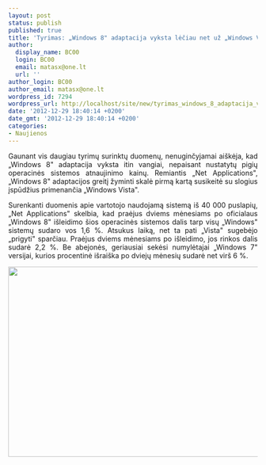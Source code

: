 ```yaml
---
layout: post
status: publish
published: true
title: 'Tyrimas: „Windows 8" adaptacija vyksta lėčiau net už „Windows Vista"'
author:
  display_name: BC00
  login: BC00
  email: matasx@one.lt
  url: ''
author_login: BC00
author_email: matasx@one.lt
wordpress_id: 7294
wordpress_url: http://localhost/site/new/tyrimas_windows_8_adaptacija_vyksta_leciau_net_uz_windows_vista/
date: '2012-12-29 18:40:14 +0200'
date_gmt: '2012-12-29 18:40:14 +0200'
categories:
- Naujienos
---
```

<p style="text-align: justify;">
	Gaunant vis daugiau tyrimų surinktų duomenų, nenuginčyjamai ai&scaron;kėja, kad &bdquo;Windows 8&quot; adaptacija vyksta itin vangiai, nepaisant nustatytų pigių operacinės sistemos atnaujinimo kainų. Remiantis &bdquo;Net Applications&quot;, &bdquo;Windows 8&quot; adaptacijos greitį žyminti skalė pirmą kartą susikeitė su slogius įspūdžius primenančia &bdquo;Windows Vista&quot;.</p>
<p style="text-align: justify;">
	Surenkanti duomenis apie vartotojo naudojamą sistemą i&scaron; 40 000 puslapių, &bdquo;Net Applications&quot; skelbia, kad praėjus dviems mėnesiams po oficialaus &bdquo;Windows 8&quot; i&scaron;leidimo &scaron;ios operacinės sistemos dalis tarp visų &bdquo;Windows&quot; sistemų sudaro vos 1,6 %. Atsukus laiką, net ta pati &bdquo;Vista&quot; sugebėjo &bdquo;prigyti&quot; sparčiau. Praėjus dviems mėnesiams po i&scaron;leidimo, jos rinkos dalis sudarė 2,2 %. Be abejonės, geriausiai sekėsi numylėtajai &bdquo;Windows 7&quot; versijai, kurios procentinė i&scaron;rai&scaron;ka po dviejų mėnesių sudarė net vir&scaron; 6 %.</p>
<p style="text-align: center;">
	<img alt="" src="http://technews.lt/userfiles/windows_8_uptake_december.jpg" style="width: 508px; height: 384px;" /></p>
